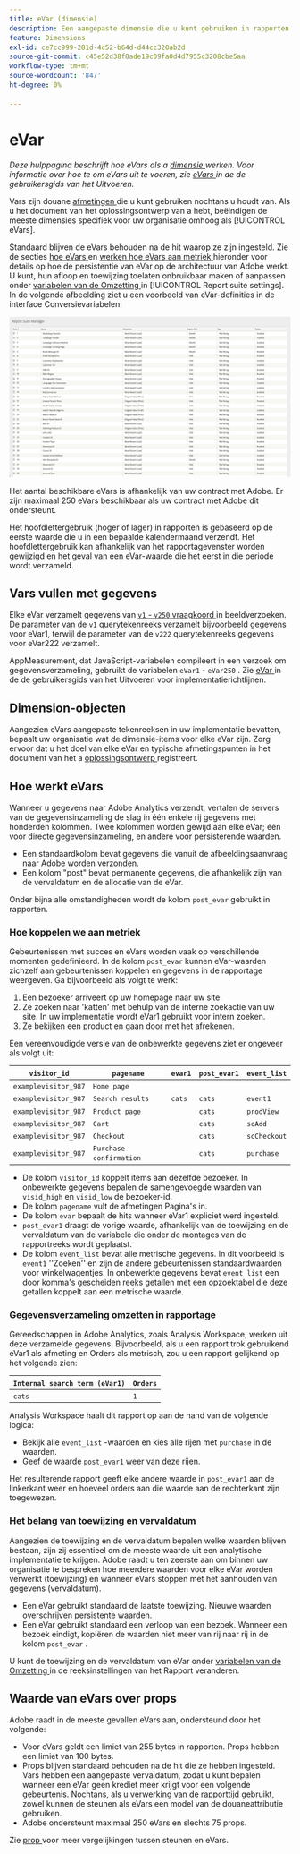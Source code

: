 ```yaml
---
title: eVar (dimensie)
description: Een aangepaste dimensie die u kunt gebruiken in rapporten.
feature: Dimensions
exl-id: ce7cc999-281d-4c52-b64d-d44cc320ab2d
source-git-commit: c45e52d38f8ade19c09fa0d4d7955c3208cbe5aa
workflow-type: tm+mt
source-wordcount: '847'
ht-degree: 0%

---
```


# eVar

*Deze hulppagina beschrijft hoe eVars als a [ dimensie ](overview.md) werken. Voor informatie over hoe te om eVars uit te voeren, zie [ eVars ](/help/implement/vars/page-vars/evar.md) in de de gebruikersgids van het Uitvoeren.*

Vars zijn douane [ afmetingen ](overview.md) die u kunt gebruiken nochtans u houdt van. Als u het document van het oplossingsontwerp van a [ ](/help/implement/prepare/solution-design.md) hebt, beëindigen de meeste dimensies specifiek voor uw organisatie omhoog als [!UICONTROL eVars].

Standaard blijven de eVars behouden na de hit waarop ze zijn ingesteld. Zie de secties [ hoe eVars ](#how-evars-work) en [ werken hoe eVars aan metriek ](#how-evars-tie-to-metrics) hieronder voor details op hoe de persistentie van eVar op de architectuur van Adobe werkt. U kunt, hun afloop en toewijzing toelaten onbruikbaar maken of aanpassen onder [ variabelen van de Omzetting ](/help/admin/admin/c-manage-report-suites/c-edit-report-suites/conversion-var-admin/conversion-var-admin.md) in [!UICONTROL Report suite settings]. In de volgende afbeelding ziet u een voorbeeld van eVar-definities in de interface Conversievariabelen:

![ Evar voorbeelden ](assets/evars-sample.png)

Het aantal beschikbare eVars is afhankelijk van uw contract met Adobe. Er zijn maximaal 250 eVars beschikbaar als uw contract met Adobe dit ondersteunt.

Het hoofdlettergebruik (hoger of lager) in rapporten is gebaseerd op de eerste waarde die u in een bepaalde kalendermaand verzendt. Het hoofdlettergebruik kan afhankelijk van het rapportagevenster worden gewijzigd en het geval van een eVar-waarde die het eerst in die periode wordt verzameld.

## Vars vullen met gegevens

Elke eVar verzamelt gegevens van [`v1` - `v250` vraagkoord ](/help/implement/validate/query-parameters.md) in beeldverzoeken. De parameter van de `v1` querytekenreeks verzamelt bijvoorbeeld gegevens voor eVar1, terwijl de parameter van de `v222` querytekenreeks gegevens voor eVar222 verzamelt.

AppMeasurement, dat JavaScript-variabelen compileert in een verzoek om gegevensverzameling, gebruikt de variabelen `eVar1` - `eVar250` . Zie [ eVar ](/help/implement/vars/page-vars/evar.md) in de de gebruikersgids van het Uitvoeren voor implementatierichtlijnen.

## Dimension-objecten

Aangezien eVars aangepaste tekenreeksen in uw implementatie bevatten, bepaalt uw organisatie wat de dimensie-items voor elke eVar zijn. Zorg ervoor dat u het doel van elke eVar en typische afmetingspunten in het document van het a [ oplossingsontwerp ](/help/implement/prepare/solution-design.md) registreert.

## Hoe werkt eVars

Wanneer u gegevens naar Adobe Analytics verzendt, vertalen de servers van de gegevensinzameling de slag in één enkele rij gegevens met honderden kolommen. Twee kolommen worden gewijd aan elke eVar; één voor directe gegevensinzameling, en andere voor persisterende waarden.

* Een standaardkolom bevat gegevens die vanuit de afbeeldingsaanvraag naar Adobe worden verzonden.
* Een kolom &quot;post&quot; bevat permanente gegevens, die afhankelijk zijn van de vervaldatum en de allocatie van de eVar.

Onder bijna alle omstandigheden wordt de kolom `post_evar` gebruikt in rapporten.

### Hoe koppelen we aan metriek

Gebeurtenissen met succes en eVars worden vaak op verschillende momenten gedefinieerd. In de kolom `post_evar` kunnen eVar-waarden zichzelf aan gebeurtenissen koppelen en gegevens in de rapportage weergeven. Ga bijvoorbeeld als volgt te werk:

1. Een bezoeker arriveert op uw homepage naar uw site.
2. Ze zoeken naar &#39;katten&#39; met behulp van de interne zoekactie van uw site. In uw implementatie wordt eVar1 gebruikt voor intern zoeken.
3. Ze bekijken een product en gaan door met het afrekenen.

Een vereenvoudigde versie van de onbewerkte gegevens ziet er ongeveer als volgt uit:

| `visitor_id` | `pagename` | `evar1` | `post_evar1` | `event_list` |
| --- | --- | --- | --- | --- |
| `examplevisitor_987` | `Home page` | | | |
| `examplevisitor_987` | `Search results` | `cats` | `cats` | `event1` |
| `examplevisitor_987` | `Product page` | | `cats` | `prodView` |
| `examplevisitor_987` | `Cart` | | `cats` | `scAdd` |
| `examplevisitor_987` | `Checkout` | | `cats` | `scCheckout` |
| `examplevisitor_987` | `Purchase confirmation` | | `cats` | `purchase` |

* De kolom `visitor_id` koppelt items aan dezelfde bezoeker. In onbewerkte gegevens bepalen de samengevoegde waarden van `visid_high` en `visid_low` de bezoeker-id.
* De kolom `pagename` vult de afmetingen Pagina&#39;s in.
* De kolom `evar` bepaalt de hits wanneer eVar1 expliciet werd ingesteld.
* `post_evar1` draagt de vorige waarde, afhankelijk van de toewijzing en de vervaldatum van de variabele die onder de montages van de rapportreeks wordt geplaatst.
* De kolom `event_list` bevat alle metrische gegevens. In dit voorbeeld is `event1` &#39;&#39;Zoeken&#39;&#39; en zijn de andere gebeurtenissen standaardwaarden voor winkelwagentjes. In onbewerkte gegevens bevat `event_list` een door komma&#39;s gescheiden reeks getallen met een opzoektabel die deze getallen koppelt aan een metrische waarde.

### Gegevensverzameling omzetten in rapportage

Gereedschappen in Adobe Analytics, zoals Analysis Workspace, werken uit deze verzamelde gegevens. Bijvoorbeeld, als u een rapport trok gebruikend eVar1 als afmeting en Orders als metrisch, zou u een rapport gelijkend op het volgende zien:

| `Internal search term (eVar1)` | `Orders` |
| --- | --- |
| `cats` | `1` |

Analysis Workspace haalt dit rapport op aan de hand van de volgende logica:

* Bekijk alle `event_list` -waarden en kies alle rijen met `purchase` in de waarden.
* Geef de waarde `post_evar1` weer van deze rijen.

Het resulterende rapport geeft elke andere waarde in `post_evar1` aan de linkerkant weer en hoeveel orders aan die waarde aan de rechterkant zijn toegewezen.

### Het belang van toewijzing en vervaldatum

Aangezien de toewijzing en de vervaldatum bepalen welke waarden blijven bestaan, zijn zij essentieel om de meeste waarde uit een analytische implementatie te krijgen. Adobe raadt u ten zeerste aan om binnen uw organisatie te bespreken hoe meerdere waarden voor elke eVar worden verwerkt (toewijzing) en wanneer eVars stoppen met het aanhouden van gegevens (vervaldatum).

* Een eVar gebruikt standaard de laatste toewijzing. Nieuwe waarden overschrijven persistente waarden.
* Een eVar gebruikt standaard een verloop van een bezoek. Wanneer een bezoek eindigt, kopiëren de waarden niet meer van rij naar rij in de kolom `post_evar` .

U kunt de toewijzing en de vervaldatum van eVar onder [ variabelen van de Omzetting ](/help/admin/admin/c-manage-report-suites/c-edit-report-suites/conversion-var-admin/conversion-var-admin.md) in de reeksinstellingen van het Rapport veranderen.

## Waarde van eVars over props

Adobe raadt in de meeste gevallen eVars aan, ondersteund door het volgende:

* Voor eVars geldt een limiet van 255 bytes in rapporten. Props hebben een limiet van 100 bytes.
* Props blijven standaard behouden na de hit die ze hebben ingesteld. Vars hebben een aangepaste vervaldatum, zodat u kunt bepalen wanneer een eVar geen krediet meer krijgt voor een volgende gebeurtenis. Nochtans, als u [ verwerking van de rapporttijd ](/help/components/vrs/vrs-report-time-processing.md) gebruikt, zowel kunnen de steunen als eVars een model van de douaneattributie gebruiken.
* Adobe ondersteunt maximaal 250 eVars en slechts 75 props.

Zie [ prop ](prop.md) voor meer vergelijkingen tussen steunen en eVars.
